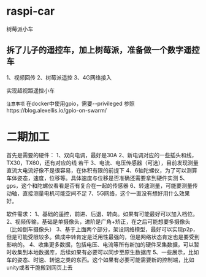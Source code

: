 # raspi-car
树莓派小车

## 拆了儿子的遥控车，加上树莓派，准备做一个数字遥控车
1、视频回传
2、树莓派遥控
3、4G网络接入

实现超视距遥控小车

`注意事项`
在docker中使用gpio，需要--privileged
参照https://blog.alexellis.io/gpio-on-swarm/

# 二期加工
首先是需要的硬件：
1、双向电调，最好是30A 
2、新电调对应的一些插头和线，TX30，TX60，还有对应的线 若干
3、电流、电压传感器（可选），目前发现测量直流大电流好像不是很容易，在体积有限的前提下
4、6轴陀螺仪，为了可以测算车体姿态，速度，位移等。具体速度与位移是否准确还需要拿到硬件实测
5、gps，这个和陀螺仪看看是否有复合在一起的传感器
6、转速测量，可能要测量传动轴，直接测量电机可能空间不足
7、5G网络，这个一直没有想好用什么效果好。

软件需求：
1、基础的遥控，前进、后退、转向。如果有可能最好可以加入档位。
2、视频传输，基础是单摄像头，进阶是广角+矫正，在之后可能想要多摄像头（比如倒车摄像头）
3、基于上面两个部分，架设网络模型，最好可以实现p2p，但是可能受限较多。做成中转肯定是泛用性最强的，但是网络状态肯定也是要受到影响的。
4、收集更多数据，包括电压、电流等所有新加的硬件采集数据，可以暂时收集到本地数据库，后续如果有必要可以同步至原生数据库
5、一些展示，比如车的姿态、时速、转速之类的东西。这个如果有必要可能需要新的控制端，比如unity或者干脆搬到网页上去
